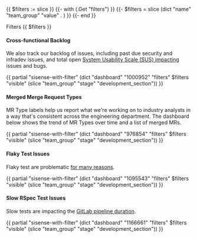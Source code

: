 {{ $filters := slice }}
{{- with (.Get "filters") }}
  {{- $filters =  slice (dict "name" "team_group" "value" . ) }}
{{- end }}

Filters {{ $filters }}

#### Cross-functional Backlog

We also track our backlog of issues, including past due security and infradev issues, and total open [System Usability Scale (SUS) impacting](https://about.gitlab.com/handbook/engineering/quality/issue-triage/#sus-impacting) issues and bugs.

{{ partial "sisense-with-filter" (dict "dashboard" "1000952" "filters" $filters "visible" (slice "team_group" "stage" "development_section")) }}

#### Merged Merge Request Types

MR Type labels help us report what we're working on to industry analysts in a way that's consistent across the engineering department. The dashboard below shows the trend of MR Types over time and a list of merged MRs.

{{ partial "sisense-with-filter" (dict "dashboard" "976854" "filters" $filters "visible" (slice "team_group" "stage" "development_section")) }}

#### Flaky Test Issues

Flaky test are problematic [for many reasons](/handbook/engineering/quality/engineering-productivity/flaky-tests/).

{{ partial "sisense-with-filter" (dict "dashboard" "1095543" "filters" $filters "visible" (slice "team_group" "stage" "development_section")) }}

#### Slow RSpec Test Issues

Slow tests are impacting the [GitLab pipeline duration](https://docs.gitlab.com/ee/development/pipelines/index.html).

{{ partial "sisense-with-filter" (dict "dashboard" "1166661" "filters" $filters "visible" (slice "team_group" "stage" "development_section")) }}
